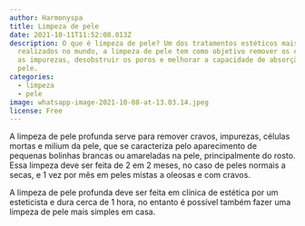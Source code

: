 ```yaml
---
author: Harmonyspa
title: Limpeza de pele
date: 2021-10-11T11:52:08.013Z
description: O que é limpeza de pele? Um dos tratamentos estéticos mais
  realizados no mundo, a limpeza de pele tem como objetivo remover os cravos e
  as impurezas, desobstruir os poros e melhorar a capacidade de absorção da
  pele.
categories:
  - limpeza
  - pele
image: whatsapp-image-2021-10-08-at-13.03.14.jpeg
license: Free
---
```

A limpeza de pele profunda serve para remover cravos, impurezas, células mortas e milium da pele, que se caracteriza pelo aparecimento de pequenas bolinhas brancas ou amareladas na pele, principalmente do rosto. Essa limpeza deve ser feita de 2 em 2 meses, no caso de peles normais a secas, e 1 vez por mês em peles mistas a oleosas e com cravos.

A limpeza de pele profunda deve ser feita em clínica de estética por um esteticista e dura cerca de 1 hora, no entanto é possível também fazer uma limpeza de pele mais simples em casa.
